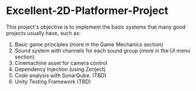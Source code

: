 # Excellent-2D-Platformer-Project
This project's objective is to implement the basic systems that many good projects usually have, such as:
1. Basic game principles (more in the Game Mechanics section)
2. Sound system with channels for each sound group (more in the UI menu section)
3. Cinemachine asset for camera control
4. Dependency Injection (using Zenject)
5. Code analysis with SonarQube. (TBD)
6. Unity Testing Framework (TBD)
